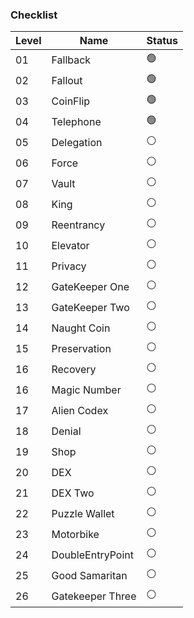### Checklist
|Level|Name|Status|
|-------|--------------|----------------|
|01|Fallback |🟢|
|02|Fallout |🟢|
|03|CoinFlip |🟢|
|04|Telephone |🟢|
|05|Delegation |⚪|
|06|Force |⚪|
|07|Vault |⚪|
|08|King |⚪|
|09|Reentrancy |⚪|
|10|Elevator |⚪|
|11|Privacy |⚪|
|12|GateKeeper One |⚪|
|13|GateKeeper Two |⚪|
|14|Naught Coin |⚪|
|15|Preservation |⚪|
|16|Recovery |⚪|
|16|Magic Number |⚪|
|17|Alien Codex |⚪|
|18|Denial |⚪|
|19|Shop |⚪|
|20|DEX |⚪|
|21|DEX Two |⚪|
|22|Puzzle Wallet |⚪|
|23|Motorbike |⚪|
|24|DoubleEntryPoint |⚪|
|25|Good Samaritan |⚪|
|26|Gatekeeper Three |⚪|
